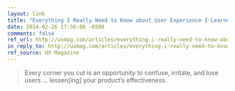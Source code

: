 ```yaml
---
layout: link
title: "Everything I Really Need to Know about User Experience I Learned in Sunday School"
date: 2014-02-26 17:56:08 -0500
comments: false
ref_url: http://uxmag.com/articles/everything-i-really-need-to-know-about-user-experience-i-learned-in-sunday-school
in_reply_to: http://uxmag.com/articles/everything-i-really-need-to-know-about-user-experience-i-learned-in-sunday-school
ref_source: UX Magazine
---
```


> Every corner you cut is an opportunity to confuse, irritate, and lose users … lessen[ing] your product’s effectiveness.